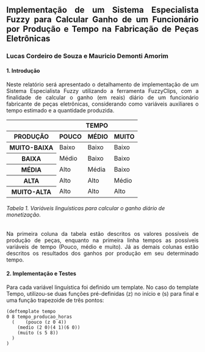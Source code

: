 <h2 align="justify">
Implementação de um Sistema Especialista Fuzzy para Calcular Ganho de um Funcionário por Produção e Tempo na Fabricação de Peças Eletrônicas 
</h2>
<h3>
Lucas Cordeiro de Souza e Mauricio Demonti Amorim
</h3>
<h4>
1. Introdução
</h4>

<p align="justify">
    Neste relatório será apresentado o detalhamento de implementação de um Sistema Especialista Fuzzy utilizando a ferramenta FuzzyClips, com a finalidade de calcular o ganho (em reais) diário de um funcionário fabricante de peças eletrônicas, considerando como variáveis auxiliares o tempo estimado e a quantidade produzida. 
</p>

<table align="center">
  <thead>
    <tr>
      <th></th>
      <th colspan='3'>TEMPO</th>
    </tr>
    <tr>
      <th>PRODUÇÃO</th>
      <th>POUCO</th>
      <th>MÉDIO</th>
      <th>MUITO</th>
    </tr>
  </thead>
  <tbody>
    <tr>
      <th>MUITO-BAIXA</th>
      <td>Baixo</td>
      <td>Baixo</td>
      <td>Baixo</td>
    </tr>
    <tr>
      <th>BAIXA</th>
      <td>Médio</td>
      <td>Baixo</td>
      <td>Baixo</td>
    </tr>
    <tr>
      <th>MÉDIA</th>
      <td>Alto</td>
      <td>Média</td>
      <td>Baixo</td>
    </tr>
        <tr>
      <th>ALTA</th>
      <td>Alto</td>
      <td>Alto</td>
      <td>Médio</td>
    </tr>
        <tr>
      <th>MUITO-ALTA</th>
      <td>Alto</td>
      <td>Alto</td>
      <td>Alto</td>
    </tr>
  </tbody>
</table>
<h6>
Tabela 1. Variáveis linguísticas para calcular o ganho diário de monetização.
</h6>
<p align="justify">
    Na primeira coluna da tabela estão descritos os valores possíveis de produção de peças, enquanto na primeira linha tempos as possíveis variáveis de tempo (Pouco, médio e muito). Já as demais colunas estão descritos os resultados dos ganhos por produção em seu determinado tempo.
</p>

<h4>
2. Implementação e Testes 
</h4>

<p align="justify">
    Para cada variável linguística foi definido um template. No caso do template Tempo, utilizou-se duas funções pré-definidas (z) no início e (s) para final e uma função trapezoide de três pontos: 
</p>

```
(deftemplate tempo
0 8 tempo_producao_horas
  (    (pouco (z 0 4))
    (medio (2 0)(4 1)(6 0))
    (muito (s 5 8))
  )
)
```
